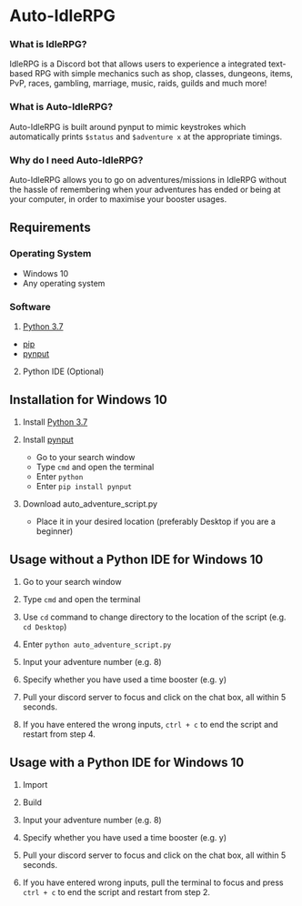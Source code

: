 # Auto-IdleRPG
### What is IdleRPG?
IdleRPG is a Discord bot that allows users to experience a integrated text-based RPG with simple mechanics such as shop, classes, dungeons, items, PvP, races, gambling, marriage, music, raids, guilds and much more!

### What is Auto-IdleRPG?
Auto-IdleRPG is built around pynput to mimic keystrokes which automatically prints `$status` and `$adventure x` at the appropriate timings.

### Why do I need Auto-IdleRPG?
Auto-IdleRPG allows you to go on adventures/missions in IdleRPG without the hassle of remembering when your adventures has ended or being at your computer, in order to maximise your booster usages. 

## Requirements
### Operating System
- Windows 10 
- Any operating system

### Software 
1. [Python 3.7](https://www.python.org/ftp/python/3.7.7/python-3.7.7-amd64.exe)
- [pip](https://pypi.org/project/pip/)
- [pynput](https://pypi.org/project/pynput/)

2. Python IDE (Optional)
  
## Installation for Windows 10
1. Install [Python 3.7](https://www.python.org/ftp/python/3.7.7/python-3.7.7-amd64.exe)

2. Install [pynput](https://pypi.org/project/pynput/)
   - Go to your search window
   - Type `cmd` and open the terminal
   - Enter `python`
   - Enter `pip install pynput`
   
3. Download auto_adventure_script.py
   - Place it in your desired location (preferably Desktop if you are a beginner)
   
## Usage without a Python IDE for Windows 10
1. Go to your search window

2. Type `cmd` and open the terminal

3. Use `cd` command to change directory to the location of the script (e.g. `cd Desktop`)

4. Enter `python auto_adventure_script.py`

5. Input your adventure number (e.g. 8)

6. Specify whether you have used a time booster (e.g. y)

7. Pull your discord server to focus and click on the chat box, all within 5 seconds.

8. If you have entered the wrong inputs, `ctrl + c` to end the script and restart from step 4.

## Usage with a Python IDE for Windows 10
1. Import

2. Build

3. Input your adventure number (e.g. 8)

4. Specify whether you have used a time booster (e.g. y)

5. Pull your discord server to focus and click on the chat box, all within 5 seconds.

6. If you have entered wrong inputs, pull the terminal to focus and press `ctrl + c` to end the script and restart from step 2.
